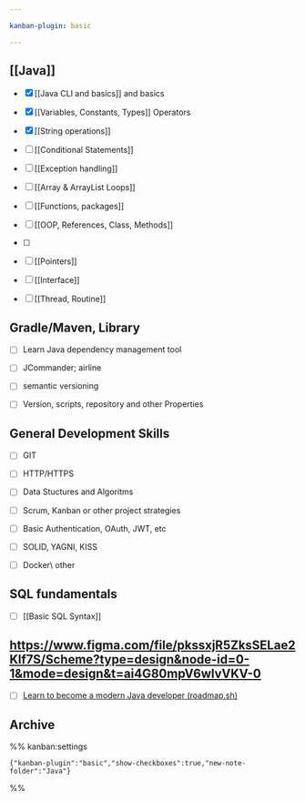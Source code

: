 ```yaml
---

kanban-plugin: basic

---
```


## [[Java]]

- [x] [[Java CLI and basics]] and basics
- [x] [[Variables, Constants, Types]] Operators
- [x] [[String operations]]
- [ ] [[Conditional Statements]]
- [ ] [[Exception handling]]
- [ ] [[Array & ArrayList Loops]]
- [ ] [[Functions, packages]]
- [ ] [[OOP, References, Class, Methods]]
- [ ] 
- [ ] [[Pointers]]
- [ ] [[Interface]]
- [ ] [[Thread, Routine]]


## Gradle/Maven, Library

- [ ] Learn Java dependency management tool
- [ ] JCommander; airline
- [ ] semantic versioning
- [ ] Version, scripts, repository and other Properties


## General Development Skills

- [ ] GIT
- [ ] HTTP/HTTPS
- [ ] Data Stuctures and Algoritms
- [ ] Scrum, Kanban or other project strategies
- [ ] Basic Authentication, OAuth, JWT, etc
- [ ] SOLID, YAGNI, KISS
- [ ] Docker\ other


## SQL fundamentals

- [ ] [[Basic SQL Syntax]]


## https://www.figma.com/file/pkssxjR5ZksSELae2Klf7S/Scheme?type=design&node-id=0-1&mode=design&t=ai4G80mpV6wlvVKV-0

- [ ] [Learn to become a modern Java developer (roadmap.sh)](https://roadmap.sh/java)


## Archive





%% kanban:settings
```
{"kanban-plugin":"basic","show-checkboxes":true,"new-note-folder":"Java"}
```
%%
